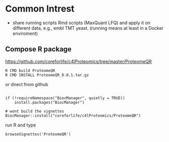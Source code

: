 # Common Intrest 

- share running scripts Rmd scripts (MaxQuant LFQ) and apply it on different data, e.g., embl TMT yeast.
(running means at least in a Docker enviroment)

## Compose R package

https://github.com/coreforlife/c4lProteomics/tree/master/ProteomeQR

```{r}
R CMD build ProteomeQR
R CMD INSTALL ProteomeQR_0.0.1.tar.gz 
```

or direct from github
```{r}

if (!requireNamespace("BiocManager", quietly = TRUE))
    install.packages("BiocManager")

# wont build the vignettes
BiocManager::install("coreforlife/c4lProteomics/ProteomeQR")  
```

run R and type

```{r}
browseVignettes('ProteomeQR')
```

